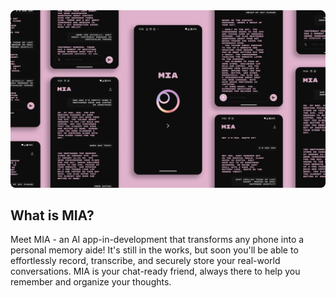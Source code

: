 <img src=".\app\src\main\res\MIA-Banner.png" alt="MIA-Banner"/>

## What is MIA?
Meet MIA - an AI app-in-development that transforms any phone into a personal memory aide! It's still in the works, but soon you'll be able to effortlessly record, transcribe, and securely store your real-world conversations. MIA is your chat-ready friend, always there to help you remember and organize your thoughts.